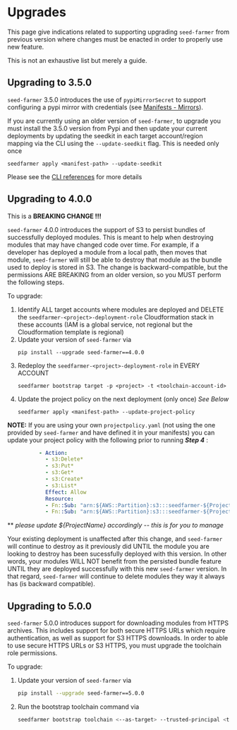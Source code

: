# Upgrades

This page give indications related to supporting upgrading `seed-farmer` from previous version where changes must be enacted in order to properly use new feature.

This is not an exhaustive list but merely a guide.


## Upgrading to 3.5.0

`seed-farmer` 3.5.0 introduces the use of `pypiMirrorSecret` to support configuring a pypi mirror with credentials (see [Manifests - Mirrors](./manifests.md#mirroroverride)).

If you are currently using an older version of `seed-farmer`, to upgrade you must install the 3.5.0 version from Pypi and then update your current deployments by updating the seedkit in each target account/region mapping via the CLI using the `--update-seedkit` flag.  This is needed only once
```code
seedfarmer apply <manifest-path> --update-seedkit
```

Please see the [CLI references](./cli_commands.rst) for more details


## Upgrading to 4.0.0  
This is a **BREAKING CHANGE !!!**

`seed-farmer` 4.0.0 introduces the support of S3 to persist bundles of successfully deployed modules.  This is meant to help when destroying modules that may have changed code over time.  For example, if a developer has deployed a module from a local path, then moves that module, `seed-farmer` will still be able to destroy that module as the bundle used to deploy is stored in S3.  The change is backward-compatible, but the permissions ARE BREAKING from an older version, so you MUST perform the following steps.  

To upgrade:
1. Identify ALL target accounts where modules are deployed and DELETE the `seedfarmer-<project>-deployment-role` Cloudformation stack in these accounts (IAM is a global service, not regional but the Cloudformation template is regional)
2. Update your version of `seed-farmer` via
    ```code
    pip install --upgrade seed-farmer==4.0.0
     ```
3. Redeploy the `seedfarmer-<project>-deployment-role` in EVERY ACCOUNT
    ``` code
    seedfarmer bootstrap target -p <project> -t <toolchain-account-id>
    ``` 
4. Update the project policy on the next deployment (only once) *See Below*
    ```code 
    seedfarmer apply <manifest-path> --update-project-policy
    ```  

**NOTE:** If you are using your own `projectpolicy.yaml` (not using the one provided by `seed-farmer` and have defined it in your manifests) you can update your project policy with the following prior to running ***Step 4*** :

```yaml
          - Action:
            - s3:Delete*
            - s3:Put*
            - s3:Get*
            - s3:Create*
            - s3:List*
            Effect: Allow
            Resource:
            - Fn::Sub: "arn:${AWS::Partition}:s3:::seedfarmer-${ProjectName}*"
            - Fn::Sub: "arn:${AWS::Partition}:s3:::seedfarmer-${ProjectName}*/*" 
```
      
  ** *please update ${ProjectName} accordingly -- this is for you to manage*

Your existing deployment is unaffected after this change, and `seed-farmer` will continue to destroy as it previously did UNTIL the module you are looking to destroy has been sucessfully deployed with this version.  In other words, your modules WILL NOT benefit from the persisted bundle feature UNTIL they are deployed successfully with this new `seed-farmer` version.  In that regard, `seed-farmer` will continue to delete modules they way it always has (is backward compatible).


## Upgrading to 5.0.0  

`seed-farmer` 5.0.0 introduces support for downloading modules from HTTPS archives.
This includes support for both secure HTTPS URLs which require authentication, as well as support for S3 HTTPS downloads.
In order to able to use secure HTTPS URLs or S3 HTTPS, you must upgrade the toolchain role permissions.

To upgrade:
1. Update your version of `seed-farmer` via
    ```bash
    pip install --upgrade seed-farmer==5.0.0
     ```
2. Run the bootstrap toolchain command via
    ```bash
    seedfarmer bootstrap toolchain <--as-target> --trusted-principal <trusted-principal-arn>
    ```
